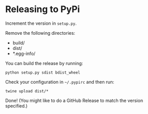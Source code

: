 # Releasing to PyPi

Increment the version in `setup.py`.

Remove the following directories:

* build/
* dist/
* \*.egg-info/

You can build the release by running:

	python setup.py sdist bdist_wheel

Check your configuration in `~/.pypirc` and then run:

	twine upload dist/*

Done! (You might like to do a GitHub Release to match the version specified.)